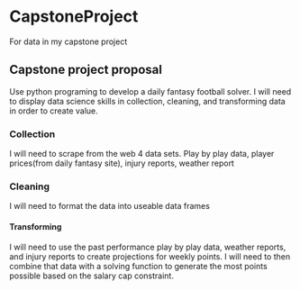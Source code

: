 # CapstoneProject
For data in my capstone project
## Capstone project proposal
Use python programing to develop a daily fantasy football solver.
I will need to display data science skills in collection, cleaning, and transforming data in order to create value.
### Collection
I will need to scrape from the web 4 data sets. Play by play data, player prices(from daily fantasy site), injury reports, weather report
### Cleaning
I will need to format the data into useable data frames
#### Transforming
I will need to use the past performance play by play data, weather reports, and injury reports to create projections for weekly points. I will need to then combine that data with a solving function to generate the most points possible based on the salary cap constraint.


